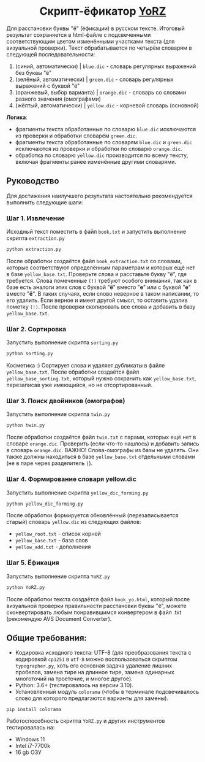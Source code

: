 <h1 align="center">Скрипт-ёфикатор <a href="https://github.com/zapeko/YoRZ">YoRZ</a></h1>

Для расстановки буквы "ё" (ёфикации) в русском тексте. Итоговый результат сохраняется в html-файле с подсвеченными соответствующим цветом изменёнными участками текста (для визуальной проверки). Текст обрабатывается по четырём словарям в следующей последовательности:

1. (синий, автоматически) | <code>blue.dic</code> - словарь регулярных выражений без буквы "ё"
2. (зелёный, автоматически) | <code>green.dic</code> - словарь регулярных выражений с буквой "ё"
3. (оранжевый, выбор варианта) | <code>orange.dic</code> - словарь со словами разного значения (омографами)
4. (жёлтый, автоматически) | <code>yellow.dic</code> - корневой словарь (основной)

**Логика**:
- фрагменты текста обработанные по словарю <code>blue.dic</code> исключаются из проверки и обработки словарём <code>green.dic</code>.
- фрагменты текста обработанные по словарям <code>blue.dic</code> и <code>green.dic</code> исключаются из проверки и обработки по словарю <code>orange.dic</code>.
- обработка по словарю <code>yellow.dic</code> производится по всему тексту, включая фрагменты ранее изменённые другими словарями.
## Руководство
Для достижения наилучшего результата настоятельно рекомендуется выполнить следующие шаги:
### Шаг 1. Извлечение
Исходный текст поместить в файл <code>book.txt</code> и запустить выполнение скрипта <code>extraction.py</code>
```python
python extraction.py
```
После обработки создаётся файл <code>book_extraction.txt</code> со словами, которые соответствуют определённым параметрам и которых ещё нет в базе <code>yellow_base.txt</code>. Проверьте слова и расставьте букву "ё", где требуется. Слова помеченные <code>(!)</code> требуют особого внимания, так как в базе есть аналоги этих слов с буквой "**ё**" вместо "**е**" или с буквой "**е**" вместо "**ё**". В таких случаях, если слово неверное в таком написании, то его удалить. Если верное и имеет другой смысл, то оставить удалив пометку <code>(!)</code>. После проверки скопировать все слова и добавить в базу <code>yellow_base.txt</code>.
### Шаг 2. Сортировка
Запустить выполнение скрипта <code>sorting.py</code>
```python
python sorting.py
```
Косметика :) Сортирует слова и удаляет дубликаты в файле <code>yellow_base.txt</code>.
После обработки создаётся файл <code>yellow_base_sorting.txt</code>, который нужно сохранить как <code>yellow_base.txt</code>, перезаписав уже имеющийся, но не отсортированный.
### Шаг 3. Поиск двойников (омографов)
Запустить выполнение скрипта <code>twin.py</code>
```python
python twin.py
```
После обработки создаётся файл <code>twin.txt</code> с парами, которых ещё нет в словаре <code>orange.dic</code>. Проверить (если что-то нашлось) и добавить запись в словарь <code>orange.dic</code>.
ВАЖНО! Слова-омографы из базы не удалять. Они также должны находиться в базе <code>yellow_base.txt</code> отдельными словами (не в паре через разделитель <code>|</code>).
### Шаг 4. Формирование словаря yellow.dic
Запустить выполнение скрипта <code>yellow_dic_forming.py</code>
```python
python yellow_dic_forming.py
```
После обработки формируется обновлённый (перезаписывается старый) словарь <code>yellow.dic</code> из следующих файлов:
- <code>yellow_root.txt</code> - список корней
- <code>yellow_base.txt</code> - база слов
- <code>yellow_add.txt</code> - дополнения
### Шаг 5. Ёфикация
Запустить выполнение скрипта <code>YoRZ.py</code>
```python
python YoRZ.py
```
После обработки текста создаётся файл <code>book_yo.html</code>, который после визуальной проверки правильности расстановки буквы "ё", можете сконвертировать любым понравившимся конвертером в файл .txt (рекомендую AVS Document Converter).
## Общие требования:
- Кодировка исходного текста: UTF-8 (для преобразования текста с кодировкой <code>cp1251</code> в <code>utf-8</code> можно воспользоваться скриптом <code>typographer.py</code>, хоть его основная задача удаление лишних пробелов, замена тире на длинное тире, замена одинарных многоточий на троеточие, и многое другое).
- Python: 3.6+ (тестировалось на версии 3.10).
- Установленный модуль <code>colorama</code> (чтобы в терминале подсвечивалось слово для которого предлагаются варианты для замены).
```терминал windows
pip install colorama
```
Работоспособность скрипта <code>YoRZ.py</code> и других инструментов тестировалась на:
- Windows 11
- Intel i7-7700k
- 16 gb ОЗУ
